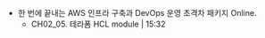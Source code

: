 - 한 번에 끝내는 AWS 인프라 구축과 DevOps 운영 초격차 패키지 Online.
	- CH02_05. 테라폼 HCL module | 15:32
<!--stackedit_data:
eyJoaXN0b3J5IjpbMTI3MTMzNDkyMF19
-->